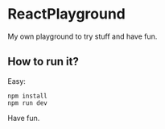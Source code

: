 ReactPlayground
===============

My own playground to try stuff and have fun.

## How to run it?

Easy:

    npm install
    npm run dev

Have fun.
